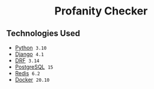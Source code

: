 <h1 align="center">Profanity Checker</h1>

## Technologies Used
- [Python](https://www.python.org) &nbsp;`3.10`
- [Django](https://www.djangoproject.com) &nbsp;`4.1`
- [DRF](https://www.django-rest-framework.org) &nbsp;`3.14`
- [PostgreSQL](https://www.postgresql.org) &nbsp;`15`
- [Redis](https://redis.io) &nbsp;`6.2`
- [Docker](https://www.docker.com) &nbsp;`20.10`
